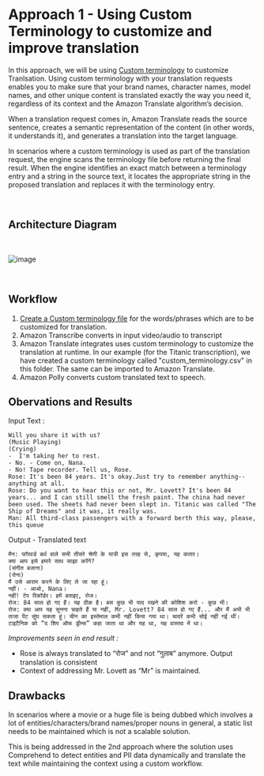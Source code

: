 # Approach 1 - Using Custom Terminology to customize and improve translation

In this approach, we will be using [Custom terminology](https://docs.aws.amazon.com/translate/latest/dg/how-custom-terminology.html) to customize Tranlsation. Using custom terminology with your translation requests enables you to make sure that your brand names, character names, model names, and other unique content is translated exactly the way you need it, regardless of its context and the Amazon Translate algorithm’s decision.

When a translation request comes in, Amazon Translate reads the source sentence, creates a semantic representation of the content (in other words, it understands it), and generates a translation into the target language.

In scenarios where a custom terminology is used as part of the translation request, the engine scans the terminology file before returning the final result. When the engine identifies an exact match between a terminology entry and a string in the source text, it locates the appropriate string in the proposed translation and replaces it with the terminology entry.

<br>

## Architecture Diagram

<br>

![image](https://user-images.githubusercontent.com/32926625/203523514-0d035852-18c0-4955-8ad8-db76f02add96.png)

<br>

## Workflow 

1. [Create a Custom terminology file](https://docs.aws.amazon.com/translate/latest/dg/creating-custom-terminology.html) for the words/phrases which are to be customized for translation. 
2. Amazon Transcribe converts in input video/audio to transcript
3. Amazon Translate integrates uses custom terminology to customize the translation at runtime. In our example (for the Titanic transcription), we have created a custom terminology called "custom_terminology.csv" in this folder. The same can be imported to Amazon Translate. 
4. Amazon Polly converts custom translated text to speech.

## Obervations and Results

Input Text :
```
Will you share it with us? 
(Music Playing) 
(Crying) 
-  I'm taking her to rest. 
- No. - Come on, Nana. 
- No! Tape recorder. Tell us, Rose. 
Rose: It's been 84 years. It's okay.Just try to remember anything-- anything at all. 
Rose: Do you want to hear this or not, Mr. Lovett? It's been 84 years... and I can still smell the fresh paint. The china had never been used. The sheets had never been slept in. Titanic was called "The Ship of Dreams" and it was, it really was. 
Man: All third-class passengers with a forward berth this way, please, this queue
```

Output - Translated text
```
मैन: फॉरवर्ड बर्थ वाले सभी तीसरे श्रेणी के यात्री इस तरह से, कृपया, यह कतार। 
क्या आप इसे हमारे साथ साझा करेंगे? 
(संगीत बजाना) 
(रोना) 
मैं उसे आराम करने के लिए ले जा रहा हूं। 
नहीं। - आओ, Nana। 
नहीं! टेप रिकॉर्डर। हमें बताइए, रोज। 
रोज: 84 साल हो गए हैं। यह ठीक है। बस कुछ भी याद रखने की कोशिश करो - कुछ भी। 
रोज: क्या आप यह सुनना चाहते हैं या नहीं, Mr. Lovett? 84 साल हो गए हैं... और मैं अभी भी ताजा पेंट सूंघ सकता हूं। चीन का इस्तेमाल कभी नहीं किया गया था। चादरें कभी सोई नहीं गई थीं। टाइटैनिक को “द शिप ऑफ ड्रीम्स” कहा जाता था और यह था, यह वास्तव में था। 
```
_*Improvements seen in end result :*_

* Rose is always translated to “रोज” and not “गुलाब” anymore. Output translation is consistent
* Context of addressing Mr. Lovett as “Mr” is maintained.

## Drawbacks

In scenarios where a movie or a huge file is being dubbed which involves a lot of entities/characters/brand names/proper nouns in general, a static list needs to be maintained which is not a scalable solution.

This is being addressed in the 2nd approach where the solution uses Comprehend to detect entities and PII data dynamically and translate the text while maintaining the context using a custom workflow.

